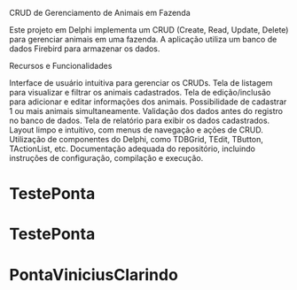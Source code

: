 CRUD de Gerenciamento de Animais em Fazenda

Este projeto em Delphi implementa um CRUD (Create, Read, Update, Delete) para gerenciar animais em uma fazenda. A aplicação utiliza um banco de dados Firebird para armazenar os dados.

Recursos e Funcionalidades

Interface de usuário intuitiva para gerenciar os CRUDs.
Tela de listagem para visualizar e filtrar os animais cadastrados.
Tela de edição/inclusão para adicionar e editar informações dos animais.
Possibilidade de cadastrar 1 ou mais animais simultaneamente.
Validação dos dados antes do registro no banco de dados.
Tela de relatório para exibir os dados cadastrados.
Layout limpo e intuitivo, com menus de navegação e ações de CRUD.
Utilização de componentes do Delphi, como TDBGrid, TEdit, TButton, TActionList, etc.
Documentação adequada do repositório, incluindo instruções de configuração, compilação e execução.

# TestePonta
# TestePonta
# PontaViniciusClarindo
